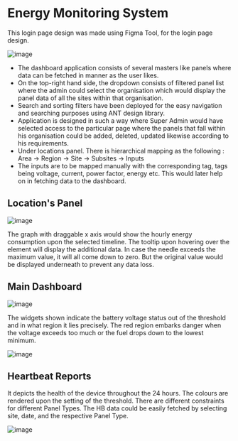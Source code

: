 # Energy Monitoring System
This login page  design was made using Figma Tool, for the login page design. 

![image](https://user-images.githubusercontent.com/54357950/147107796-2c9372bc-5817-4202-a590-2290f4134f7f.png)


* The dashboard application consists of several masters like panels where data can be fetched in manner as the user likes. 
* On the top-right hand side, the dropdown consists of filtered panel list where the admin could select the organisation which would display the panel data of all the sites within that organisation. 
* Search and sorting filters have been deployed for the easy navigation and searching purposes using ANT design library. 
* Application is designed in such a way where  Super Admin would have selected access to the particular page where the panels that fall within his organisation could be added, deleted, updated likewise according to his requirements.
* Under locations panel. There is hierarchical mapping as the following : Area -> Region -> Site -> Subsites -> Inputs 
* The inputs are to be mapped manually with the corresponding tag, tags being voltage, current, power factor, energy etc. This would later help on in fetching data to the dashboard. 

## Location's Panel

![image](https://user-images.githubusercontent.com/54357950/147108191-b803906e-a907-40de-a3a5-0dab8b31c108.png)

The graph with draggable x axis would show the hourly energy consumption upon the selected timeline. The tooltip upon hovering over the element will display the additional data. In case the needle exceeds the maximum value, it will all come down to zero. But the original value would be displayed underneath to prevent any data loss.

## Main Dashboard

![image](https://user-images.githubusercontent.com/54357950/147107887-35fa149f-92bb-42b1-98a0-d373a1ca3bb7.png)

The widgets shown indicate the battery voltage status out of the threshold and in what region it lies precisely. The red region embarks danger when the voltage exceeds too much or the fuel drops down to the lowest minimum. 

![image](https://user-images.githubusercontent.com/54357950/147107943-538934e7-fdee-4426-b8f7-506fb9cd59f9.png)

## Heartbeat Reports 

It depicts the health of the device throughout the 24 hours. The colours are rendered upon the setting of the threshold. There are different constraints for different Panel Types. The  HB data could be easily fetched by selecting site, date, and the respective Panel Type. 

![image](https://user-images.githubusercontent.com/54357950/147108105-09468959-f5e4-4068-b828-8f7931888b34.png)

